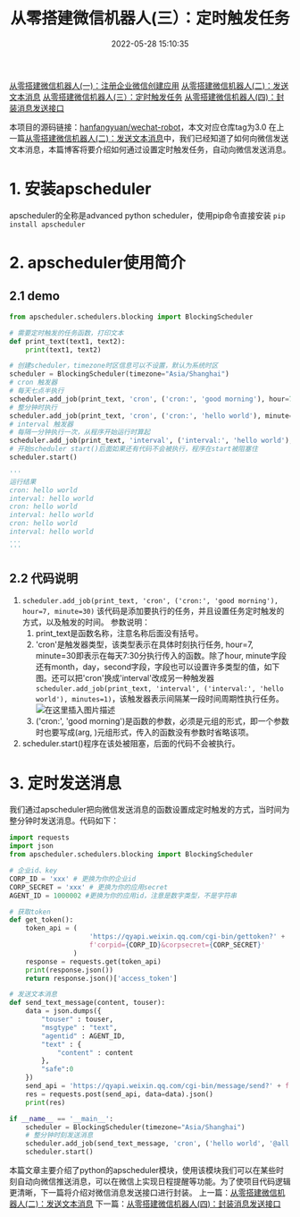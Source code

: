 ﻿---
title: 从零搭建微信机器人(三）：定时触发任务
date: 2022-05-28 15:10:35
tags: 微信机器人
---
[从零搭建微信机器人(一)：注册企业微信创建应用](https://blog.csdn.net/weixin_44387339/article/details/117346190)
[从零搭建微信机器人(二)：发送文本消息](https://blog.csdn.net/weixin_44387339/article/details/117392206)
[从零搭建微信机器人(三）：定时触发任务](https://blog.csdn.net/weixin_44387339/article/details/117674145)
[从零搭建微信机器人(四)：封装消息发送接口](https://blog.csdn.net/weixin_44387339/article/details/117755866)


本项目的源码链接：[hanfangyuan/wechat-robot](https://github.com/hanfangyuan4396/wechat-robot)，本文对应仓库tag为3.0
在上一篇[从零搭建微信机器人(二)：发送文本消息](https://blog.csdn.net/weixin_44387339/article/details/117392206)中，我们已经知道了如何向微信发送文本消息，本篇博客将要介绍如何通过设置定时触发任务，自动向微信发送消息。
# 1. 安装apscheduler
apscheduler的全称是advanced python scheduler，使用pip命令直接安装
`pip install apscheduler`
<!-- more -->
# 2. apscheduler使用简介
## 2.1 demo
```python
from apscheduler.schedulers.blocking import BlockingScheduler

# 需要定时触发的任务函数，打印文本
def print_text(text1, text2):
    print(text1, text2)

# 创建scheduler，timezone时区信息可以不设置，默认为系统时区
scheduler = BlockingScheduler(timezone="Asia/Shanghai")
# cron 触发器
# 每天七点半执行
scheduler.add_job(print_text, 'cron', ('cron:', 'good morning'), hour=7, minute=30)
# 整分钟时执行
scheduler.add_job(print_text, 'cron', ('cron:', 'hello world'), minute='*/1')
# interval 触发器
# 每隔一分钟执行一次，从程序开始运行时算起
scheduler.add_job(print_text, 'interval', ('interval:', 'hello world'), minutes=1)
# 开始scheduler start()后面如果还有代码不会被执行，程序在start被阻塞住
scheduler.start()

'''
运行结果
cron: hello world
interval: hello world
cron: hello world
interval: hello world
cron: hello world
interval: hello world
...
'''
```
## 2.2 代码说明
1.  `scheduler.add_job(print_text, 'cron', ('cron:', 'good morning'), hour=7, minute=30)`
该代码是添加要执行的任务，并且设置任务定时触发的方式，以及触发的时间。
参数说明：
	1.	print_text是函数名称，注意名称后面没有括号。
	2. 'cron'是触发器类型，该类型表示在具体时刻执行任务, hour=7, minute=30即表示在每天7:30分执行传入的函数。除了hour, minute字段还有month，day，second字段，字段也可以设置许多类型的值，如下图。还可以把'cron'换成'interval'改成另一种触发器`scheduler.add_job(print_text, 'interval', ('interval:', 'hello world'), minutes=1)`，该触发器表示间隔某一段时间周期性执行任务。
![在这里插入图片描述](https://img-blog.csdnimg.cn/20210607223242431.png?x-oss-process=image/watermark,type_ZmFuZ3poZW5naGVpdGk,shadow_10,text_aHR0cHM6Ly9ibG9nLmNzZG4ubmV0L3dlaXhpbl80NDM4NzMzOQ==,size_16,color_FFFFFF,t_70)
	3.  ('cron:', 'good morning')是函数的参数，必须是元组的形式，即一个参数时也要写成(arg, )元组形式，传入的函数没有参数时省略该项。
2. scheduler.start()程序在该处被阻塞，后面的代码不会被执行。

# 3. 定时发送消息
我们通过apscheduler把向微信发送消息的函数设置成定时触发的方式，当时间为整分钟时发送消息。代码如下：
```python
import requests
import json
from apscheduler.schedulers.blocking import BlockingScheduler

# 企业id、key
CORP_ID = 'xxx' # 更换为你的企业id
CORP_SECRET = 'xxx' # 更换为你的应用secret
AGENT_ID = 1000002 #更换为你的应用id，注意是数字类型，不是字符串

# 获取token
def get_token():
    token_api = (
                    'https://qyapi.weixin.qq.com/cgi-bin/gettoken?' +
                    f'corpid={CORP_ID}&corpsecret={CORP_SECRET}' 
                )
    response = requests.get(token_api)
    print(response.json())
    return response.json()['access_token']

# 发送文本消息
def send_text_message(content, touser):
    data = json.dumps({
        "touser" : touser,
        "msgtype" : "text",
        "agentid" : AGENT_ID,
        "text" : {
            "content" : content
        },
        "safe":0
    })
    send_api = 'https://qyapi.weixin.qq.com/cgi-bin/message/send?' + f'access_token={get_token()}'
    res = requests.post(send_api, data=data).json()
    print(res)

if __name__ == '__main__':
    scheduler = BlockingScheduler(timezone="Asia/Shanghai")
    # 整分钟时刻发送消息
    scheduler.add_job(send_text_message, 'cron', ('hello world', '@all'), minute="*/1")
    scheduler.start()

```
本篇文章主要介绍了python的apscheduler模块，使用该模块我们可以在某些时刻自动向微信推送消息，可以在微信上实现日程提醒等功能。为了使项目代码逻辑更清晰，下一篇将介绍对微信消息发送接口进行封装。
上一篇：[从零搭建微信机器人(二)：发送文本消息](https://blog.csdn.net/weixin_44387339/article/details/117392206)
下一篇：[从零搭建微信机器人(四)：封装消息发送接口](https://blog.csdn.net/weixin_44387339/article/details/117755866)
